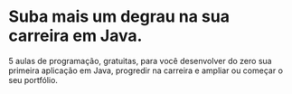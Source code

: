 # Suba mais um degrau na sua carreira em Java. #

5 aulas de programação, gratuitas, para você desenvolver do zero sua primeira aplicação em Java, progredir na carreira e ampliar ou começar o seu portfólio.
